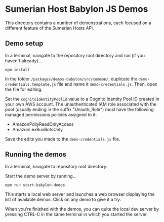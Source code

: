 # Sumerian Host Babylon JS Demos

This directory contains a number of demonstrations, each focused on a different feature of the Sumerian Hosts API.

## Demo setup

In a terminal, navigate to the repository root directory and run (if you haven't already)...

```
npm install
```

In the folder `/packages/demos-babylon/src/common/`, duplicate the `demo-credentials.template.js` file and name it `demo-credentials.js`.  Then, open the file for editing.

Set the `cognitoIdentityPoolId` value to a Cognito Identity Pool ID created in your own AWS account. The unauthenticated IAM role associated with the pool (usually ending in the suffix "Unauth_Role") must have the following managed permissions policies assigned to it:
- AmazonPollyReadOnlyAccess
- AmazonLexRunBotsOnly

Save the edits you made to the `demo-credentials.js` file.


## Running the demos

In a terminal, navigate to repository root directory.

Start the demo server by running...

```
npm run start-babylon-demos
```

This starts a local web server and launches a web browser displaying the list of available demos. Click on any demo to give it a try.

When you're finished with the demos, you can quite the local dev server by pressing CTRL-C in the same terminal in which you started the server.